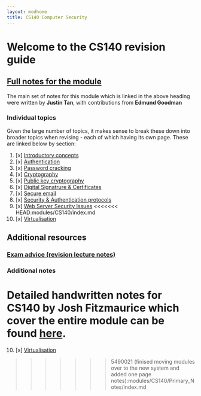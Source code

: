 ```yaml
---
layout: modhome
title: CS140 Computer Security
---
```


# Welcome to the CS140 revision guide

## [Full notes for the module](opnotes)

The main set of notes for this module which is linked in the above heading were written by **Justin Tan**, with contributions from **Edmund Goodman**

### Individual topics

Given the large number of topics, it makes sense to break these down into broader topics when revising - each of which having its own page. These are linked below by section:

1. [x] [Introductory concepts](part1)
2. [x] [Authentication](part2)
3. [x] [Password cracking](part3)
4. [x] [Cryptography](part4)
5. [x] [Public key cryptography](part5)
6. [x] [Digital Signatrure & Certificates](part6)
7. [x] [Secure email](secure-email)
8. [x] [Security & Authentication protocols](part7)
9. [x] [Web Server Security Issues](part8)
<<<<<<< HEAD:modules/CS140/index.md
10. [x] [Virtualisation](part9)



## Additional resources

### [Exam advice (revision lecture notes)](lecturenotes)

### Additional notes

Detailed handwritten notes for CS140 by **Josh Fitzmaurice** which cover the entire module can be found [here](./cs140-full.pdf).
=======
10. [x] [Virtualisation](part9)
>>>>>>> 5490021 (finised moving modules over to the new system and added one page notes):modules/CS140/Primary_Notes/index.md
